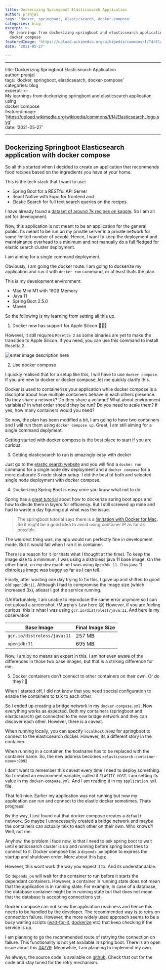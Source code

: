 ```yaml
---
title: Dockerizing Springboot Elasticsearch Application
author: pranjal
tags: 'docker, springboot, elasticsearch, docker-compose'
categories: blog
excerpt: >-
  My learnings from dockerizing springboot and elasticsearch application using
  docker compose
featuredImage: 'https://upload.wikimedia.org/wikipedia/commons/f/f4/Elasticsearch_logo.svg'
date: '2021-05-27'

---
```


<hr>
<p>title: Dockerizing Springboot Elasticsearch Application<br>
author: pranjal<br>
tags: ‘docker, springboot, elasticsearch, docker-compose’<br>
categories: blog<br>
excerpt: &gt;-<br>
My learnings from dockerizing springboot and elasticsearch application using<br>
docker compose<br>
featuredImage: ‘<a href="https://upload.wikimedia.org/wikipedia/commons/f/f4/Elasticsearch_logo.svg">https://upload.wikimedia.org/wikipedia/commons/f/f4/Elasticsearch_logo.svg</a>’<br>
date: ‘2021-05-27’</p>
<hr>
<h2 id="dockerizing-springboot-elasticsearch-application-with-docker-compose">Dockerizing Springboot Elasticsearch application with docker compose</h2>
<p>So all this started when I decided to create an application that recommends food recipes based on the ingredients you have at your home.</p>
<p>This is the tech stack that I want to use:</p>
<ul>
<li>Spring Boot for a RESTful API Server</li>
<li>React Native with Expo for frontend and</li>
<li>Elastic Search for full text search queries on the recipes.</li>
</ul>
<p>I have already found a <a href="https://www.kaggle.com/kanishk307/6000-indian-food-recipes-dataset">dataset of around 7k recipes on kaggle</a>. So I am all set for development.</p>
<p>Now, this application is not meant to be an application for the general public. Its meant to be run on my private server in a private network for some limited number of people. Hence, I want to keep the deployment and maintainance overhead to a minimum and not manually do a full fledged for elastic search cluster deployment.</p>
<p>I am aiming for a single command deployment.</p>
<p>Obviously, I am going the docker route. I am going to dockerize my application and run it with <code>docker run</code> command, or at least thats the plan.</p>
<p>This is my development environment:</p>
<ul>
<li>Mac Mini M1 with 16GB Memory</li>
<li>Java 11</li>
<li>Spring Boot 2.5.0</li>
<li>Maven</li>
</ul>
<p>So the following is my learning from setting all this up.</p>
<ol>
<li>Docker now has support for Apple Silicon 🤩🤩🤩</li>
</ol>
<p>However, it still requires <code>Rosetta 2</code> as some binaries are yet to make the transition to Apple Silicon. If you need, you can use this command to install Rosetta 2.</p>
<p><img src="https://i.imgur.com/YUropvW.png" alt="enter image description here"></p>
<ol start="2">
<li>Use docker compose</li>
</ol>
<p>I quickly realised that for a setup like this, I will have to use <code>docker compose</code>. If you are new to docker or docker compose, let me quickly clarify this.</p>
<p>Docker is used to containerize your application while docker compose is a discriptor about how multiple containers behave in each others presence. Do they share a network? Do they share a volume? What about environment variables? In what order should they be run? Do you need to scale them? If yes, how many containers would you need?</p>
<p>So now, the plan has been modified a bit, I am going to have two containers and I will run them using <code>docker compose up</code>. Great, I am still aiming for a single command deplyment.</p>
<p><a href="https://docs.docker.com/compose/gettingstarted/">Getting started with docker compose</a> is the best place to start if you are curious.</p>
<ol start="3">
<li>Getting elasticsearch to run is amazingly easy with docker</li>
</ol>
<p>Just go to the <a href="https://www.elastic.co/guide/en/elasticsearch/reference/current/docker.html">elastic search website</a> and you will find a <code>docker run</code> command for a single node dev deployment and a <code>docker compose</code> for a more elaborate 3 node cluster setup. I did the best of both and selected single node deployment with docker compose.</p>
<ol start="4">
<li>Dockerizing Spring Boot is easy once you know what not to do</li>
</ol>
<p>Spring has a <a href="https://spring.io/guides/gs/spring-boot-docker/">great tutorial</a> about how to dockerize spring boot apps and how to divide them in layers for efficiency. But I still screwed up mine and had to waste a day figuring out what was the issue.</p>
<blockquote>
<p>The springboot tutorial says there is a <a href="https://www.docker.com/products/docker#/mac">limitation with Docker for Mac</a>. So it might be a good idea to avoid using container IP as far as possible.</p>
</blockquote>
<p>The weirdest thing was, my app would run perfectly fine in development mode. But it would fail when I ran it in container.</p>
<p>There is a reason for it (or thats what I thought at the time). To keep the image size to a minimum, I was using a distroless java 11 base image. On the other hand, on my dev machine I was using <code>OpenJdk 11</code>. This java 11 distroless image was buggy as far as I can tell.</p>
<p>Finally, after wasting one day trying to fix this, I gave up and shifted to good old <code>openJdk:11</code>. Although I had to compromise the image size (which increased 3x), atleast I got the service running.</p>
<p>(Un)fortunately, I am unable to reproduce the same error anymore so I can not upload a screenshot. (Murphy’s Law here 😅) However, if you are feeling curious, this is what I was using <code>gcr.io/distroless/java:11</code>. And here is my observation</p>
<table>
<thead>
<tr>
<th>Base Image</th>
<th>Final Image Size</th>
</tr>
</thead>
<tbody>
<tr>
<td><code>gcr.io/distroless/java:11</code></td>
<td>257 MB</td>
</tr>
<tr>
<td><code>openjdk:11</code></td>
<td>695 MB</td>
</tr>
</tbody>
</table><p>Now, I am by no means an expert in this. I am not even aware of the differences in those two base images, but that is a striking difference for me.</p>
<ol start="5">
<li>Docker containers don’t connect to other containers on their own. Or do they? 🤔</li>
</ol>
<p>When I started off, I did not know that you need special configuration to enable the containers to talk to each other.</p>
<p>So I ended up creating a bridge network in my <code>docker-compose.yml</code>. Now everything works as expected. Both my containers (springboot and elasticsearch) get connected to the new bridge network and they can discover each other. However, there is a caveat.</p>
<p>When running locally, you can specify <code>localhost:9092</code> for springboot to connect to the elasticsearch docker. However, its a different story in the container.</p>
<p>When running in a container, the hostname has to be replaced with the container name. So, the new address becomes <code>&lt;elasticsearch-container-name&gt;:9092</code></p>
<p>I don’t want to remember this caveat every time I need to deploy something. So I created an environment variable, called it <code>ELASTIC_HOST</code>. I am setting its value in my <code>docker-compose.yml</code>. And I am reading it in my <code>application.yml</code> file.</p>
<p>That felt nice. Earlier my application was not running but now my application can run and connect to the elastic docker sometimes. Thats progress!</p>
<p>By the way, I just found out that docker compose creates a <code>default</code> network. So maybe I unnecessarily created a bridge network and maybe the containers can actually talk to each other on their own. Who knows?! Well, not me.</p>
<p>Anyhow, the problem I face now, is that I need to ask spring boot to wait until elasticsearch cluster is up and running before spring boot tries to connect to it. Docker compose has a <code>depends_on</code> option to express the startup and shutdown order.  More about this <a href="https://docs.docker.com/compose/startup-order/">here</a>.</p>
<p>However, this wont work the way you expect it to. And its understandable.</p>
<p>So <code>depends_on</code> will wait for the container to run before it starts the dependant containers. However, a container in running state does not mean that the application is in running state. For example, in case of a database, the database container might be in running state but that does not mean that the database is accepting connections yet.</p>
<p>Docker compose can not know the application readiness and hence this needs to be handled by the developer. The recommended way is to retry on connection failure. However, the more widely used approach seems to be a busy waiting scripts (<a href="https://github.com/vishnubob/wait-for-it">wait-for-it</a>, <a href="https://github.com/jwilder/dockerize">dockerize</a> etc) that keep checking if the service is up.</p>
<p>I am planning to go the recommended route of retrying the connection on failure. This functionality is not yet available in spring boot. There is an open issue about this <a href="https://github.com/spring-projects/spring-boot/issues/4779">#4779</a>. Meanwhile, I am planning to implement my own.</p>
<p>As always, the source code is available on <a href="https://github.com/jalispran/springboot-elasticsearch-docker">github</a>. Check that out for the code and stay tuned for the retry mechanism.</p>

